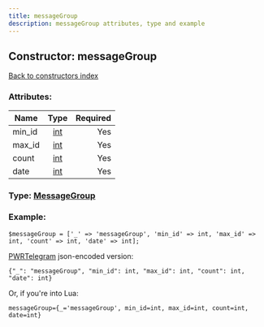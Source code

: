```yaml
---
title: messageGroup
description: messageGroup attributes, type and example
---
```

## Constructor: messageGroup  
[Back to constructors index](index.md)



### Attributes:

| Name     |    Type       | Required |
|----------|:-------------:|---------:|
|min\_id|[int](../types/int.md) | Yes|
|max\_id|[int](../types/int.md) | Yes|
|count|[int](../types/int.md) | Yes|
|date|[int](../types/int.md) | Yes|



### Type: [MessageGroup](../types/MessageGroup.md)


### Example:

```
$messageGroup = ['_' => 'messageGroup', 'min_id' => int, 'max_id' => int, 'count' => int, 'date' => int];
```  

[PWRTelegram](https://pwrtelegram.xyz) json-encoded version:

```
{"_": "messageGroup", "min_id": int, "max_id": int, "count": int, "date": int}
```


Or, if you're into Lua:  


```
messageGroup={_='messageGroup', min_id=int, max_id=int, count=int, date=int}

```


